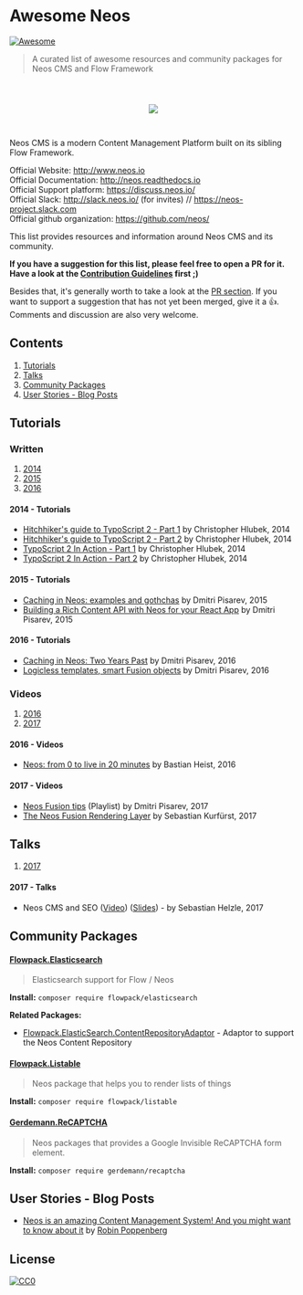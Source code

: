 # Awesome Neos

[![Awesome](https://cdn.rawgit.com/sindresorhus/awesome/d7305f38d29fed78fa85652e3a63e154dd8e8829/media/badge.svg)](https://github.com/sindresorhus/awesome)

> A curated list of awesome resources and community packages for Neos CMS and Flow Framework

<h2 align="center">
<br>
<img src="https://cdn.rawgit.com/neos/brand/master/logos/Neos/neos_primary.png">
<br>
<br>
</h2>

Neos CMS is a modern Content Management Platform built on its sibling Flow Framework.

Official Website: http://www.neos.io
<br> Official Documentation: http://neos.readthedocs.io
<br> Official Support platform: https://discuss.neos.io/
<br> Official Slack: http://slack.neos.io/ (for invites) // https://neos-project.slack.com
<br> Official github organization: https://github.com/neos/

This list provides resources and information around Neos CMS and its community.

**If you have a suggestion for this list, please feel free to open a PR for it. Have a look at the [Contribution Guidelines](./CONTRIBUTING.md) first ;)**

Besides that, it's generally worth to take a look at the [PR section](https://github.com/grebaldi/awesome-neos/pulls). If you want to support a suggestion that has not yet been merged, give it a :+1:. Comments and discussion are also very welcome.

## Contents

1. [Tutorials](#tutorials)
1. [Talks](#talks)
1. [Community Packages](#community-packages)
1. [User Stories - Blog Posts](#user-stories---blog-posts)

## Tutorials

### Written

1. [2014](#2014---tutorials)
1. [2015](#2015---tutorials)
1. [2016](#2016---tutorials)

#### 2014 - Tutorials

* [Hitchhiker's guide to TypoScript 2 - Part 1](http://learn-neos.com/blog/hitchhikers-guide-to-typoscript-2-part1.html) by Christopher Hlubek, 2014
* [Hitchhiker's guide to TypoScript 2 - Part 2](http://learn-neos.com/blog/hitchhiker-s-guide-to-typoscript-part-2.html) by Christopher Hlubek, 2014
* [TypoScript 2 In Action - Part 1](https://learn-neos.com/blog/typoscript-2-in-action-part-1.html) by Christopher Hlubek, 2014
* [TypoScript 2 In Action - Part 2](https://learn-neos.com/blog/typoscript-2-in-action-part-2.html) by Christopher Hlubek, 2014

#### 2015 - Tutorials

* [Caching in Neos: examples and gothchas](http://dimaip.github.io/2015/04/18/caching-typoscript/) by Dmitri Pisarev, 2015
* [Building a Rich Content API with Neos for your React App](http://dimaip.github.io/2015/11/15/react-neos/) by Dmitri Pisarev, 2015

#### 2016 - Tutorials

* [Caching in Neos: Two Years Past](http://dimaip.github.io/2016/12/12/caching-2/) by Dmitri Pisarev, 2016
* [Logicless templates, smart Fusion objects](http://dimaip.github.io/2016/10/21/logicless-templates-with-fusion/) by Dmitri Pisarev, 2016

### Videos

1. [2016](#2016---videos)
1. [2017](#2017---videos)

#### 2016 - Videos

* [Neos: from 0 to live in 20 minutes](https://www.youtube.com/watch?v=NCb1-G4KF3g) by Bastian Heist, 2016

#### 2017 - Videos

* [Neos Fusion tips](https://www.youtube.com/watch?v=7ujunXKFDRg&list=PL8hH9P--o4jL-K-33hHiC-n5BGZ3MS6KE) (Playlist) by Dmitri Pisarev, 2017
* [The Neos Fusion Rendering Layer](https://www.youtube.com/watch?v=wpjEIP41048) by Sebastian Kurfürst, 2017

## Talks

1. [2017](#2017---talks)

#### 2017 - Talks

* Neos CMS and SEO ([Video](https://www.youtube.com/watch?v=BOyhHgqGtao)) ([Slides](https://de.slideshare.net/Sebobo/neos-cms-and-seo)) - by Sebastian Helzle, 2017

## Community Packages

<!-- This list is supposed to be sorted alphabetically -->

#### [Flowpack.Elasticsearch](https://github.com/Flowpack/Flowpack.ElasticSearch)

> Elasticsearch support for Flow / Neos

**Install:** `composer require flowpack/elasticsearch`

**Related Packages:**

* [Flowpack.ElasticSearch.ContentRepositoryAdaptor](https://github.com/Flowpack/Flowpack.ElasticSearch.ContentRepositoryAdaptor) - Adaptor to support the Neos Content Repository

#### [Flowpack.Listable](https://github.com/Flowpack/Flowpack.Listable)

> Neos package that helps you to render lists of things

**Install:** `composer require flowpack/listable`

#### [Gerdemann.ReCAPTCHA](https://packagist.org/packages/gerdemann/recaptcha)

> Neos packages that provides a Google Invisible ReCAPTCHA form element.

**Install:** `composer require gerdemann/recaptcha`


## User Stories - Blog Posts

* [Neos is an amazing Content Management System! And you might want to know about it](https://medium.com/@robin.poppenberg/neos-is-an-amazing-content-management-system-and-you-might-want-to-know-about-it-bb35aef51099) by [Robin Poppenberg](https://github.com/webappcreations)

## License

[![CC0](http://mirrors.creativecommons.org/presskit/buttons/88x31/svg/cc-zero.svg)](https://creativecommons.org/publicdomain/zero/1.0/)
